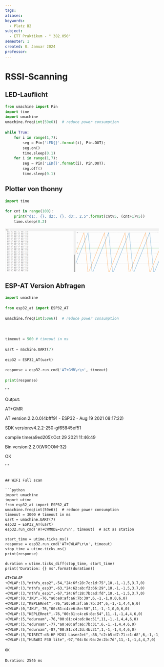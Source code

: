 ```yaml
---
tags: 
aliases: 
keywords:
  - Platz B2
subject:
  - ETT Praktikum - " 382.050"
semester: 1
created: 8. Januar 2024
professor:
---
```

 

# RSSI-Scanning

## LED-Lauflicht

```python
from umachine import Pin
import time
import umachine
umachine.freq(int(50e6))  # reduce power consumption

while True:
    for i in range(1,7):
        seg = Pin('LED{}'.format(i), Pin.OUT);
        seg.on()
        time.sleep(0.1)
    for i in range(1,7):
        seg = Pin('LED{}'.format(i), Pin.OUT);
        seg.off()
        time.sleep(0.1)
```

## Plotter von thonny

```python
import time  

for cnt in range(100):
    print("d1:, {}, d2:, {}, d3:, 2.5".format(cnt%5, (cnt+1)%5))
    time.sleep(0.2)
```

![](assets/Pasted%20image%2020240108133156.png)

## ESP-AT Version Abfragen

```python
import umachine

from esp32_at import ESP32_AT

umachine.freq(int(50e6))  # reduce power consumption

  

timeout = 500 # timeout in ms

uart = machine.UART(7)

esp32 = ESP32_AT(uart)

response = esp32.run_cmd('AT+GMR\r\n', timeout)

print(response)

```
  

'''

Output:

  

AT+GMR

AT version:2.2.0.0(4bfff91 - ESP32 - Aug 19 2021 08:17:22)

SDK version:v4.2.2-250-gf65845ef51

compile time(a9ed205):Oct 29 2021 11:46:49

Bin version:2.2.0(WROOM-32)

  

OK

'''
```

## WIFI Full scan

```python
import umachine
import utime
from esp32_at import ESP32_AT
umachine.freq(int(50e6))  # reduce power consumption
timeout = 3000 # timeout in ms
uart = umachine.UART(7)
esp32 = ESP32_AT(uart)
esp32.run_cmd('AT+CWMODE=1\r\n', timeout)  # act as station

start_time = utime.ticks_ms()
response = esp32.run_cmd('AT+CWLAP\r\n', timeout)
stop_time = utime.ticks_ms()
print(response)

duration = utime.ticks_diff(stop_time, start_time)
print('Duration: {} ms'.format(duration))
```

```txt
AT+CWLAP
+CWLAP:(3,"nthfs_esp2",-54,"24:6f:28:7c:1d:75",10,-1,-1,5,3,7,0)
+CWLAP:(3,"nthfs_esp3",-63,"24:62:ab:f2:66:29",10,-1,-1,5,3,7,0)
+CWLAP:(3,"nthfs_esp1",-67,"24:6f:28:7b:ad:fd",10,-1,-1,5,3,7,0)
+CWLAP:(0,"JKU",-76,"a0:e0:af:a6:7b:30",6,-1,-1,0,0,6,0)
+CWLAP:(3,"KEPLERnet",-76,"a0:e0:af:a6:7b:34",6,-1,-1,4,4,6,0)
+CWLAP:(0,"JKU",-76,"00:81:c4:e6:8e:50",11,-1,-1,0,0,6,0)
+CWLAP:(3,"KEPLERnet",-76,"00:81:c4:e6:8e:54",11,-1,-1,4,4,6,0)
+CWLAP:(5,"eduroam",-76,"00:81:c4:e6:8e:51",11,-1,-1,4,4,6,0)
+CWLAP:(5,"eduroam",-77,"a0:e0:af:a6:7b:31",6,-1,-1,4,4,6,0)
+CWLAP:(5,"eduroam",-87,"00:81:c4:2d:4b:31",1,-1,-1,4,4,6,0)
+CWLAP:(3,"DIRECT-d8-HP M281 LaserJet",-88,"c2:b5:d7:71:c1:d8",6,-1,-1,4,4,6,0)
+CWLAP:(3,"HUAWEI P30 lite",-97,"04:8c:9a:2e:2b:7d",11,-1,-1,4,4,7,0)

OK

Duration: 2546 ms
```